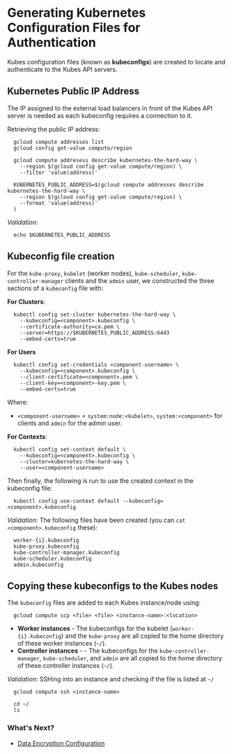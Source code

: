 # Generating Kubernetes Configuration Files for Authentication

Kubes configuration files (known as **kubeconfigs**) are created to locate and authenticate to the Kubes API servers.

## Kubernetes Public IP Address

The IP assigned to the external load balancers in front of the Kubes API server is needed as each kubeconfig requires a connection to it.

Retrieving the public IP address:
```
  gcloud compute addresses list
  gcloud config get-value compute/region

  gcloud compute addresess describe kubernetes-the-hard-way \
    --region $(gcloud config get-value compute/region) \
    --filter 'value(address)'

  KUBERNETES_PUBLIC_ADDRESS=$(gcloud compute addresses describe kubernetes-the-hard-way \
    --region $(gcloud config get-value compute/region) \
    --format 'value(address)'
  )
```

_Validation:_
```
  echo $KUBERNETES_PUBLIC_ADDRESS
```

## Kubeconfig file creation

For the `kube-proxy`, `kubelet` (worker nodes), `kube-scheduler`, `kube-controller-manager` clients and the `admin` user, we constructed the three sections of a `kubeconfig` file with:

**For Clusters**:
```
  kubectl config set-cluster kubernetes-the-hard-way \
    --kubeconfig=<component>.kubeconfig \
    --certificate-authority=ca.pem \
    --server=https://$KUBERNETES_PUBLIC_ADDRESS:6443
    --embed-certs=true
```

**For Users**
```
  kubectl config set-credentials <component-username> \
    --kubeconfig=<component>.kubeconfig \
    --client-certificate=<component>.pem \
    --client-key=<component>-key.pem \
    --embed-certs=true
```

Where:
- `<component-username>` = `system:node:<kubelet>`, `system:<component>` for clients and `admin` for the admin user.

**For Contexts**:
```
  kubectl config set-context default \
    --kubeconfig=<component>.kubeconfig \
    --cluster=kubernetes-the-hard-way \
    --user=<component-username>
```

Then finally, the following is run to use the created context in the kubeconfig file:
```
  kubectl config use-context default --kubeconfig=<component>.kubeconfig
```

_Validation:_
The following files have been created (you can `cat <component>.kubeconfig` these):
```
  worker-{i}.kubeconfig
  kube-proxy.kubeconfig
  kube-controller-manager.kubeconfig
  kube-scheduler.kubeconfig
  admin.kubeconfig
```

## Copying these kubeconfigs to the Kubes nodes

The `kubeconfig` files are added to each Kubes instance/node using:
```
  gcloud compute scp <file> <file> <instance-name>:<location>
```

- **Worker instances** - The kubeconfigs for the kubelet (`worker-{i}.kubeconfig`) and the `kube-proxy` are all copied to the home directory of these worker instances (`~/`).
- **Controller instances** - - The kubeconfigs for the `kube-controller-manager`, `kube-scheduler`, and `admin` are all copied to the home directory of these controller instances (`~/`).

_Validation:_
SSHing into an instance and checking if the file is listed at `~/`
```
  gcloud compute ssh <instance-name>

  cd ~/
  ls
```

### What's Next?
- [Data Encryption Configuration](/docs/data-encryption.md)